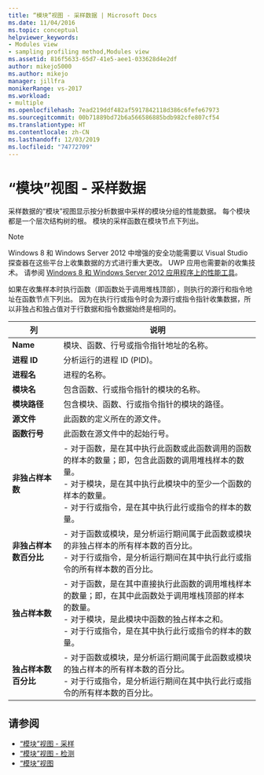 ```yaml
---
title: “模块”视图 - 采样数据 | Microsoft Docs
ms.date: 11/04/2016
ms.topic: conceptual
helpviewer_keywords:
- Modules view
- sampling profiling method,Modules view
ms.assetid: 816f5633-65d7-41e5-aee1-033628d4e2df
author: mikejo5000
ms.author: mikejo
manager: jillfra
monikerRange: vs-2017
ms.workload:
- multiple
ms.openlocfilehash: 7ead219ddf482af5917842118d386c6fefe67973
ms.sourcegitcommit: 00b71889bd72b6a566586885bdb982cfe807cf54
ms.translationtype: HT
ms.contentlocale: zh-CN
ms.lasthandoff: 12/03/2019
ms.locfileid: "74772709"
---
```

# <a name="modules-view---sampling-data"></a>“模块”视图 - 采样数据
采样数据的“模块”视图显示按分析数据中采样的模块分组的性能数据。 每个模块都是一个层次结构树的根。 模块的采样函数在模块节点下列出。

> [!NOTE]
> Windows 8 和 Windows Server 2012 中增强的安全功能需要以 Visual Studio 探查器在这些平台上收集数据的方式进行重大更改。 UWP 应用也需要新的收集技术。 请参阅 [Windows 8 和 Windows Server 2012 应用程序上的性能工具](../profiling/performance-tools-on-windows-8-and-windows-server-2012-applications.md)。

 如果在收集样本时执行函数（即函数处于调用堆栈顶部），则执行的源行和指令地址在函数节点下列出。 因为在执行行或指令时会为源行或指令指针收集数据，所以非独占和独占值对于行数据和指令数据始终是相同的。

|列|说明|
|------------|-----------------|
|**Name**|模块、函数、行号或指令指针地址的名称。|
|**进程 ID**|分析运行的进程 ID (PID)。|
|**进程名**|进程的名称。|
|**模块名**|包含函数、行或指令指针的模块的名称。|
|**模块路径**|包含模块、函数、行或指令指针的模块的路径。|
|**源文件**|此函数的定义所在的源文件。|
|**函数行号**|此函数在源文件中的起始行号。|
|**非独占样本数**|-   对于函数，是在其中执行此函数或此函数调用的函数的样本的数量；即，包含此函数的调用堆栈样本的数量。<br />-   对于模块，是在其中执行此模块中的至少一个函数的样本的数量。<br />-   对于行或指令，是在其中执行此行或指令的样本的数量。|
|**非独占样本数百分比**|-   对于函数或模块，是分析运行期间属于此函数或模块的非独占样本的所有样本数的百分比。<br />-   对于行或指令，是分析运行期间在其中执行此行或指令的所有样本数的百分比。|
|**独占样本数**|-   对于函数，是在其中直接执行此函数的调用堆栈样本的数量；即，在其中此函数处于调用堆栈顶部的样本的数量。<br />-   对于模块，是此模块中函数的独占样本之和。<br />-   对于行或指令，是在其中执行此行或指令的样本的数量。|
|**独占样本数百分比**|-    对于函数或模块，是分析运行期间属于此函数或模块的独占样本的所有样本数的百分比。<br />-   对于行或指令，是分析运行期间在其中执行此行或指令的所有样本数的百分比。|

## <a name="see-also"></a>请参阅
- [“模块”视图 - 采样](../profiling/modules-view-dotnet-memory-sampling-data.md)
- [“模块”视图 - 检测](../profiling/modules-view-dotnet-memory-instrumentation-data.md)
- [“模块”视图](../profiling/modules-view-instrumentation-data.md)
